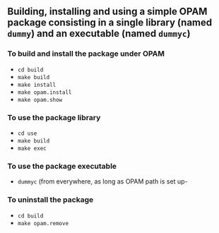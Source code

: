 ## Building, installing and using a simple OPAM package consisting in a single library (named `dummy`) and an executable (named `dummyc`)

### To build and install the package under OPAM

- `cd build`
- `make build`
- `make install`
- `make opam.install`
- `make opam.show`

### To use the package library

- `cd use`
- `make build`
- `make exec`

### To use the package executable

- `dummyc`  (from everywhere, as long as OPAM path is set up-

### To uninstall the package

- `cd build`
- `make opam.remove`
